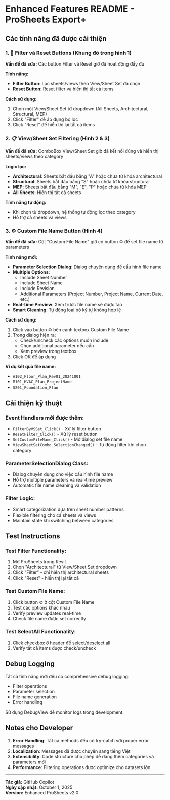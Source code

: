 # Enhanced Features README - ProSheets Export+

## Các tính năng đã được cải thiện

### 1. 🔧 Filter và Reset Buttons (Khung đỏ trong hình 1)

**Vấn đề đã sửa:** Các button Filter và Reset giờ đã hoạt động đầy đủ

**Tính năng:**
- **Filter Button**: Lọc sheets/views theo View/Sheet Set đã chọn
- **Reset Button**: Reset filter và hiển thị tất cả items

**Cách sử dụng:**
1. Chọn một View/Sheet Set từ dropdown (All Sheets, Architectural, Structural, MEP)
2. Click "Filter" để áp dụng bộ lọc
3. Click "Reset" để hiển thị lại tất cả items

### 2. 📋 View/Sheet Set Filtering (Hình 2 & 3)

**Vấn đề đã sửa:** ComboBox View/Sheet Set giờ đã kết nối đúng và hiển thị sheets/views theo category

**Logic lọc:**
- **Architectural**: Sheets bắt đầu bằng "A" hoặc chứa từ khóa architectural
- **Structural**: Sheets bắt đầu bằng "S" hoặc chứa từ khóa structural  
- **MEP**: Sheets bắt đầu bằng "M", "E", "P" hoặc chứa từ khóa MEP
- **All Sheets**: Hiển thị tất cả sheets

**Tính năng tự động:**
- Khi chọn từ dropdown, hệ thống tự động lọc theo category
- Hỗ trợ cả sheets và views

### 3. ⚙️ Custom File Name Button (Hình 4)

**Vấn đề đã sửa:** Cột "Custom File Name" giờ có button ⚙️ để set file name từ parameters

**Tính năng mới:**
- **Parameter Selection Dialog**: Dialog chuyên dụng để cấu hình file name
- **Multiple Options**: 
  - Include Sheet Number
  - Include Sheet Name  
  - Include Revision
  - Additional Parameters (Project Number, Project Name, Current Date, etc.)
- **Real-time Preview**: Xem trước file name sẽ được tạo
- **Smart Cleaning**: Tự động loại bỏ ký tự không hợp lệ

**Cách sử dụng:**
1. Click vào button ⚙️ bên cạnh textbox Custom File Name
2. Trong dialog hiện ra:
   - Check/uncheck các options muốn include
   - Chọn additional parameter nếu cần
   - Xem preview trong textbox
3. Click OK để áp dụng

**Ví dụ kết quả file name:**
- `A102_Floor_Plan_Rev01_20241001`
- `M101_HVAC_Plan_ProjectName`
- `S201_Foundation_Plan`

## Cải thiện kỹ thuật

### Event Handlers mới được thêm:
- `FilterByVSSet_Click()` - Xử lý filter button
- `ResetFilter_Click()` - Xử lý reset button  
- `SetCustomFileName_Click()` - Mở dialog set file name
- `ViewSheetSetCombo_SelectionChanged()` - Tự động filter khi chọn category

### ParameterSelectionDialog Class:
- Dialog chuyên dụng cho việc cấu hình file name
- Hỗ trợ multiple parameters và real-time preview
- Automatic file name cleaning và validation

### Filter Logic:
- Smart categorization dựa trên sheet number patterns
- Flexible filtering cho cả sheets và views
- Maintain state khi switching between categories

## Test Instructions

### Test Filter Functionality:
1. Mở ProSheets trong Revit
2. Chọn "Architectural" từ View/Sheet Set dropdown
3. Click "Filter" - chỉ hiển thị architectural sheets
4. Click "Reset" - hiển thị lại tất cả

### Test Custom File Name:
1. Click button ⚙️ ở cột Custom File Name
2. Test các options khác nhau
3. Verify preview updates real-time
4. Check file name được set correctly

### Test SelectAll Functionality:
1. Click checkbox ở header để select/deselect all
2. Verify tất cả items được check/uncheck

## Debug Logging

Tất cả tính năng mới đều có comprehensive debug logging:
- Filter operations
- Parameter selection
- File name generation
- Error handling

Sử dụng DebugView để monitor logs trong development.

## Notes cho Developer

1. **Error Handling**: Tất cả methods đều có try-catch với proper error messages
2. **Localization**: Messages đã được chuyển sang tiếng Việt
3. **Extensibility**: Code structure cho phép dễ dàng thêm categories và parameters mới
4. **Performance**: Filtering operations được optimize cho datasets lớn

---

**Tác giả:** GitHub Copilot  
**Ngày cập nhật:** October 1, 2025  
**Version:** Enhanced ProSheets v2.0